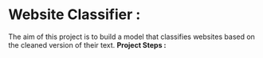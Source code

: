 # Website Classifier :
  The aim of this project is to build a model that classifies websites based on the cleaned version of their text.
__Project Steps :__
 
